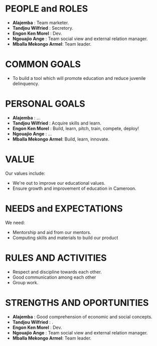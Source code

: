 # PEOPLE and ROLES

- **Alajemba**            : Team marketer.
- **Tandjou Wilfried**    : Secretory.
- **Engon Ken Morel**     : Dev.
- **Ngouajio Ange**       : Team social view and external relation manager.
- **Mballa Mekongo Armel**: Team leader.

# COMMON GOALS

- To build a tool which will promote education and reduce juvenile delinquency.

# PERSONAL GOALS


- **Alajemba**            : ...
- **Tandjou Wilfried**    : Acquire skills and learn.
- **Engon Ken Morel**     : Build, learn, pitch, train, compete, deploy!
- **Ngouajio Ange**       : ...
- **Mballa Mekongo Armel**: Build, learn, innovate.

# VALUE

Our values include:
- We're out to improve our educational values.
- Ensure growth and improvement of education in Cameroon.

# NEEDS and EXPECTATIONS

We need:
- Mentorship and aid from our mentors.
- Computing skills and materials to build our product

# RULES AND ACTIVITIES

- Respect and discipline towards each other.
- Good communication among each other
- Group work.

# STRENGTHS AND OPORTUNITIES

- **Alajemba**            : Good comprehension of economic and social concepts.
- **Tandjou Wilfried**    : .
- **Engon Ken Morel**     : Dev.
- **Ngouajio Ange**       : Team social view and external relation manager.
- **Mballa Mekongo Armel**: Team leader.
